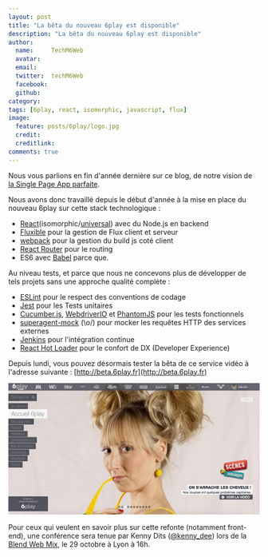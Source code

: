 ```yaml
---
layout: post
title: "La bêta du nouveau 6play est disponible"
description: "La bêta du nouveau 6play est disponible"
author:
  name:     TechM6Web
  avatar:   
  email:
  twitter:  techM6Web      
  facebook:       
  github:    
category:
tags: [6play, react, isomorphic, javascript, flux]
image:
  feature: posts/6play/logo.jpg
  credit: 
  creditlink: 
comments: true
---
```


Nous vous parlions en fin d'année dernière sur ce blog, de notre vision de [la Single Page App parfaite](http://tech.m6web.fr/isomorphic-single-page-app-parfaite-react-flux/).

Nous avons donc travaillé depuis le début d'année à la mise en place du nouveau 6play sur cette stack technologique :

* [React](https://facebook.github.io/react/)(isomorphic/[universal](https://medium.com/@mjackson/universal-javascript-4761051b7ae9)) avec du Node.js en backend
* [Fluxible](http://fluxible.io/) pour la gestion de Flux client et serveur
* [webpack](http://webpack.github.io/) pour la gestion du build js coté client
* [React Router](https://github.com/rackt/react-router) pour le routing
* ES6 avec [Babel](https://babeljs.io/) parce que.

Au niveau tests, et parce que nous ne concevons plus de développer de tels projets sans une approche qualité complète : 

* [ESLint](http://eslint.org/) pour le respect des conventions de codage
* [Jest](https://facebook.github.io/jest/) pour les Tests unitaires
* [Cucumber.js](https://cucumber.io/docs/reference/javascript), [WebdriverIO](http://webdriver.io/) et [PhantomJS](http://phantomjs.org/) pour les tests fonctionnels
* [superagent-mock](https://github.com/M6Web/superagent-mock) (\o/) pour mocker les requêtes HTTP des services externes
* [Jenkins](https://jenkins-ci.org/) pour l'intégration continue
* [React Hot Loader](https://github.com/gaearon/react-hot-loader) pour le confort de DX (Developer Experience)

Depuis lundi, vous pouvez désormais tester la bêta de ce service vidéo à l'adresse suivante : [http://beta.6play.fr](http://beta.6play.fr)

![6play Beta](/images/posts/6play/screen.jpg)

Pour ceux qui veulent en savoir plus sur cette refonte (notamment front-end), une conférence sera tenue par Kenny Dits ([@kenny_dee](https://twitter.com/kenny_dee)) lors de la [Blend Web Mix](http://www.blendwebmix.com/programme.html), le 29 octobre à Lyon à 16h.